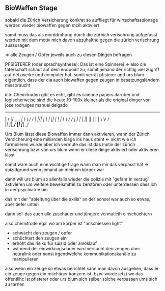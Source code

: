 ## BioWaffen Stage

sobald die Zürich Versicherung konkret so auffliegt für wirtschaftsspionage werden wieder biowaffen gegen mcih aktiviert

somit muss das als morddrohung durch die zürhich verischrung aufgefasst werden mit dem motiv mich davon abzuhaltne gegen die zürich verischrung auszusagen

=> alle Zeugen / Opfer jeweils auch zu diesen Dingen befragen

PFSISTERER (oder sprachsynthese): Das ist eine Spinnerei
=> also die täterschaft schaut auf dem endpoint zu, somit jemand der richtig viel zugriff auf netzwerke und computer hat. somit verrät pfisterer und urs blum eigentlich, dass der cia auch biowaffen gegen zeugen in besatzungsländern missbraucht

ich: Chemitroden gibt es echt, gibt es science papers darüber und logischerweise sind die heute 10-100x kleiner als die original dinger von jose rodruiges manuel delgado



 __  __  ___ _____ _____     __
|  \/  |/ _ \_   _|_ _\ \   / /
| |\/| | | | || |  | | \ \ / / 
| |  | | |_| || |  | |  \ V /  
|_|  |_|\___/ |_| |___|  \_/   
                              
Urs Blum lässt diese Biowaffen immer dann aktivieren, wenn der Zürich Versicherung eine milliarden klage ins haus steht <- nicht wie ich formulieren würde aber ich vermute das ist das motiv der zürich verischrung bzw. von urs blum wenn er diese dinge aktiviert oder aktivieren lässt

somit wäre auch eine wichtige frage wann man mir das verpasst hat
=> suizidgrund wenn jemand an meinem körper war

dann will urs blum so allenfalls wieder die polizie mit "gefahr in verzug" aktivieren um weitere beweismittel zu zerstören oder unterdessen dass ich in der psychiatrie bin 

das mit der "ableitung über die axilla" an der achsel war auch so etwas, aber tiefer unten

dann soll das auch alle zuschauer und jüngere vermutlcih einschüchtern

also chemitrode egal wo am körper ist "anschiessen light"
* schwächt den zeugen / opfer
* schüchtert den zeugen ein
* erhöht das risiko für suizid oder amoklauf
* während der einwirkungsdauer wird versucht den zeugen über neuralink oder sonst irgendwelche kommunikationskanäle zu manipulieren

also wenn ein zeuge so etwas berichtet kann man davon ausgehen, dass er ein zeuge gegen ein mächtiger konzern ist, bzw. würde jetzt wo das öffentlihc ist pfisterer oder urs blum sich selber solche verpassen ums sich zu tarnen

 
